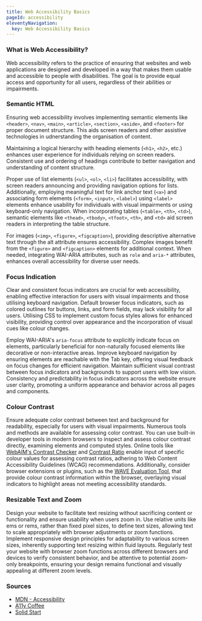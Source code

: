 ```yaml
---
title: Web Accessibility Basics
pageId: accessibility
eleventyNavigation:
  key: Web Accessibility Basics
---
```


### What is Web Accessibility?

Web accessibility refers to the practice of ensuring that websites and web applications are designed and developed in a way that makes them usable and accessible to people with disabilities. The goal is to provide equal access and opportunity for all users, regardless of their abilities or impairments.

### Semantic HTML

Ensuring web accessibility involves implementing semantic elements like `<header>`, `<nav>`, `<main>`, `<article>`, `<section>`, `<aside>`, and `<footer>` for proper document structure. This aids screen readers and other assistive technologies in udnerstanding the organisation of content.

Maintaining a logical hierarchy with heading elements (`<h1>`, `<h2>`, etc.) enhances user experience for individuals relying on screen readers. Consistent use and ordering of headings contribute to better navigation and understanding of content structure.

Proper use of list elements (`<ul>`, `<ol>`, `<li>`) facilitates accessibility, with screen readers announcing and providing navigation options for lists. Additionally, employing meaningful text for link anchor text (`<a>`) and associating form elements (`<form>`, `<input>`, `<label>`) using `<label>` elements enhance usability for individuals with visual impairments or using keyboard-only navigation. When incorporating tables (`<table>`, `<th>`, `<td>`), semantic elements like `<thead>`, `<tbody>`, `<tfoot>`, `<th>`, and `<td>` aid screen readers in interpreting the table structure.

For images (`<img>`, `<figure>`, `<figcaption>`), providing descriptive alternative text through the alt attribute ensures accessibility. Complex images benefit from the `<figure>` and `<figcaption>` elements for additional context. When needed, integrating WAI-ARIA attributes, such as `role` and `aria-*` attributes, enhances overall accessibility for diverse user needs.

### Focus Indication

Clear and consistent focus indicators are crucial for web accessibility, enabling effective interaction for users with visual impairments and those utilising keyboard navigation. Default browser focus indicators, such as colored outlines for buttons, links, and form fields, may lack visibility for all users. Utilising CSS to implement custom focus styles allows for enhanced visibility, providing control over appearance and the incorporation of visual cues like colour changes.

Employ WAI-ARIA's `aria-focus` attribute to explicitly indicate focus on elements, particularly beneficial for non-naturally focused elements like decorative or non-interactive areas. Improve keyboard navigation by ensuring elements are reachable with the Tab key, offering visual feedback on focus changes for efficient navigation. Maintain sufficient visual contrast between focus indicators and backgrounds to support users with low vision. Consistency and predictability in focus indicators across the website ensure user clarity, promoting a uniform appearance and behavior across all pages and components.

### Colour Contrast

Ensure adequate color contrast between text and background for readability, especially for users with visual impairments. Numerous tools and methods are available for assessing color contrast. You can use built-in developer tools in modern browsers to inspect and assess colour contrast directly, examining elements and computed styles. Online tools like [WebAIM's Contrast Checker](https://webaim.org/resources/contrastchecker/) and [Contrast Ratio](https://contrast-ratio.com/) enable input of specific colour values for assessing contrast ratios, adhering to Web Content Accessibility Guidelines (WCAG) recommendations. Additionally, consider browser extensions or plugins, such as the [WAVE Evaluation Tool](https://wave.webaim.org/extension/), that provide colour contrast information within the browser, overlaying visual indicators to highlight areas not meeting accessibility standards.

### Resizable Text and Zoom

Design your website to facilitate text resizing without sacrificing content or functionality and ensure usability when users zoom in. Use relative units like ems or rems, rather than fixed pixel sizes, to define text sizes, allowing text to scale appropriately with browser adjustments or zoom functions. Implement responsive design principles for adaptability to various screen sizes, inherently supporting text resizing within fluid layouts. Regularly test your website with browser zoom functions across different browsers and devices to verify consistent behavior, and be attentive to potential zoom-only breakpoints, ensuring your design remains functional and visually appealing at different zoom levels.

### Sources

- [MDN - Accessibility](https://developer.mozilla.org/en-US/docs/Web/Accessibility)
- [A11y Coffee](https://a11y.coffee/)
- [Solid Start](https://www.solidstart.info/)
